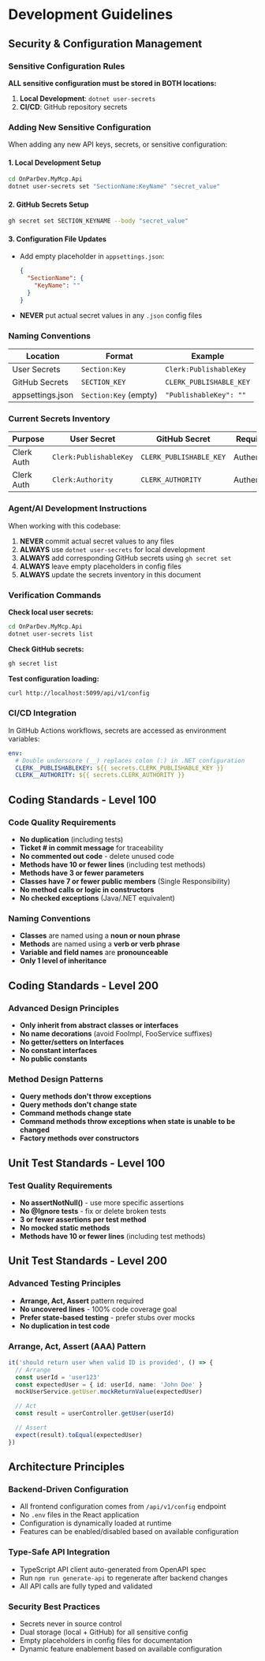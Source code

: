 # Development Guidelines

## Security & Configuration Management

### Sensitive Configuration Rules

**ALL sensitive configuration must be stored in BOTH locations:**

1. **Local Development**: `dotnet user-secrets`
2. **CI/CD**: GitHub repository secrets

### Adding New Sensitive Configuration

When adding any new API keys, secrets, or sensitive configuration:

#### 1. Local Development Setup
```bash
cd OnParDev.MyMcp.Api
dotnet user-secrets set "SectionName:KeyName" "secret_value"
```

#### 2. GitHub Secrets Setup
```bash
gh secret set SECTION_KEYNAME --body "secret_value"
```

#### 3. Configuration File Updates
- Add empty placeholder in `appsettings.json`:
  ```json
  {
    "SectionName": {
      "KeyName": ""
    }
  }
  ```
- **NEVER** put actual secret values in any `.json` config files

### Naming Conventions

| Location | Format | Example |
|----------|---------|---------|
| User Secrets | `Section:Key` | `Clerk:PublishableKey` |
| GitHub Secrets | `SECTION_KEY` | `CLERK_PUBLISHABLE_KEY` |
| appsettings.json | `Section:Key` (empty) | `"PublishableKey": ""` |

### Current Secrets Inventory

| Purpose | User Secret | GitHub Secret | Required For |
|---------|-------------|---------------|--------------|
| Clerk Auth | `Clerk:PublishableKey` | `CLERK_PUBLISHABLE_KEY` | Authentication |
| Clerk Auth | `Clerk:Authority` | `CLERK_AUTHORITY` | Authentication |

### Agent/AI Development Instructions

When working with this codebase:

1. **NEVER** commit actual secret values to any files
2. **ALWAYS** use `dotnet user-secrets` for local development
3. **ALWAYS** add corresponding GitHub secrets using `gh secret set`
4. **ALWAYS** leave empty placeholders in config files
5. **ALWAYS** update the secrets inventory in this document

### Verification Commands

**Check local user secrets:**
```bash
cd OnParDev.MyMcp.Api
dotnet user-secrets list
```

**Check GitHub secrets:**
```bash
gh secret list
```

**Test configuration loading:**
```bash
curl http://localhost:5099/api/v1/config
```

### CI/CD Integration

In GitHub Actions workflows, secrets are accessed as environment variables:

```yaml
env:
  # Double underscore (__) replaces colon (:) in .NET configuration
  CLERK__PUBLISHABLEKEY: ${{ secrets.CLERK_PUBLISHABLE_KEY }}
  CLERK__AUTHORITY: ${{ secrets.CLERK_AUTHORITY }}
```

## Coding Standards - Level 100

### Code Quality Requirements
- **No duplication** (including tests)
- **Ticket # in commit message** for traceability
- **No commented out code** - delete unused code
- **Methods have 10 or fewer lines** (including test methods)
- **Methods have 3 or fewer parameters**
- **Classes have 7 or fewer public members** (Single Responsibility)
- **No method calls or logic in constructors**
- **No checked exceptions** (Java/.NET equivalent)

### Naming Conventions
- **Classes** are named using a **noun or noun phrase**
- **Methods** are named using a **verb or verb phrase**
- **Variable and field names** are **pronounceable**
- **Only 1 level of inheritance**

## Coding Standards - Level 200

### Advanced Design Principles
- **Only inherit from abstract classes or interfaces**
- **No name decorations** (avoid FooImpl, FooService suffixes)
- **No getter/setters on Interfaces**
- **No constant interfaces**
- **No public constants**

### Method Design Patterns
- **Query methods don't throw exceptions**
- **Query methods don't change state**
- **Command methods change state**
- **Command methods throw exceptions when state is unable to be changed**
- **Factory methods over constructors**

## Unit Test Standards - Level 100

### Test Quality Requirements
- **No assertNotNull()** - use more specific assertions
- **No @Ignore tests** - fix or delete broken tests
- **3 or fewer assertions per test method**
- **No mocked static methods**
- **Methods have 10 or fewer lines** (including test methods)

## Unit Test Standards - Level 200

### Advanced Testing Principles
- **Arrange, Act, Assert** pattern required
- **No uncovered lines** - 100% code coverage goal
- **Prefer state-based testing** - prefer stubs over mocks
- **No duplication in test code**

### Arrange, Act, Assert (AAA) Pattern
```typescript
it('should return user when valid ID is provided', () => {
  // Arrange
  const userId = 'user123'
  const expectedUser = { id: userId, name: 'John Doe' }
  mockUserService.getUser.mockReturnValue(expectedUser)

  // Act
  const result = userController.getUser(userId)

  // Assert
  expect(result).toEqual(expectedUser)
})
```

## Architecture Principles

### Backend-Driven Configuration

- All frontend configuration comes from `/api/v1/config` endpoint
- No `.env` files in the React application
- Configuration is dynamically loaded at runtime
- Features can be enabled/disabled based on available configuration

### Type-Safe API Integration

- TypeScript API client auto-generated from OpenAPI spec
- Run `npm run generate-api` to regenerate after backend changes
- All API calls are fully typed and validated

### Security Best Practices

- Secrets never in source control
- Dual storage (local + GitHub) for all sensitive config
- Empty placeholders in config files for documentation
- Dynamic feature enablement based on available configuration